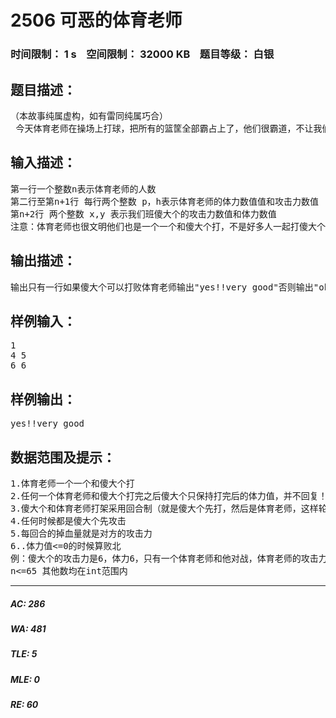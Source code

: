 # 2506 可恶的体育老师   
### 时间限制： 1 s&nbsp;&nbsp;&nbsp;&nbsp;空间限制： 32000 KB&nbsp;&nbsp;&nbsp;&nbsp;题目等级： 白银  
## 题目描述：  

<pre>
（本故事纯属虚构，如有雷同纯属巧合）  
 今天体育老师在操场上打球，把所有的篮筐全部霸占上了，他们很霸道，不让我们打球，没办法我们只能看他们打球了。这时我们班的傻大个来了，想为我们打抱不平，要和体育老师一决高下，他向体育老师发起了挑战！我们都为傻大个捏了把汗，他究竟能不能胜利呢？让我们为他算算吧！
</pre>
  
  
## 输入描述：  

<pre>
第一行一个整数n表示体育老师的人数  
第二行至第n+1行 每行两个整数 p，h表示体育老师的体力数值值和攻击力数值  
第n+2行 两个整数 x,y 表示我们班傻大个的攻击力数值和体力数值  
注意：体育老师也很文明他们也是一个一个和傻大个打，不是好多人一起打傻大个
</pre>
  
  
## 输出描述：  

<pre>
输出只有一行如果傻大个可以打败体育老师输出"yes!!very good"否则输出"oh shit!"
</pre>
  
  
## 样例输入：  

<pre>
1  
4 5  
6 6
</pre>
  
  
## 样例输出：  

<pre>
yes!!very good
</pre>
  
  
## 数据范围及提示：  

<pre>
1.体育老师一个一个和傻大个打  
2.任何一个体育老师和傻大个打完之后傻大个只保持打完后的体力值，并不回复！  
3.傻大个和体育老师打架采用回合制（就是傻大个先打，然后是体育老师，这样轮流下去，直到有一方败北）  
4.任何时候都是傻大个先攻击  
5.每回合的掉血量就是对方的攻击力  
6..体力值<=0的时候算败北  
例：傻大个的攻击力是6，体力6，只有一个体育老师和他对战，体育老师的攻击力是5，体力是4，傻大个先手，他攻击力直接把体育老师体力打成-2，傻大个胜，所以输出yes!!very good  
n<=65 其他数均在int范围内
</pre>
  
  
***  

##### AC: 286  
##### WA: 481  
##### TLE: 5  
##### MLE: 0  
##### RE: 60  
